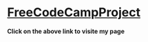# [FreeCodeCampProject](https://ragurp.github.io/HtmlCssProject/)
**Click on the above link to visite my page**
